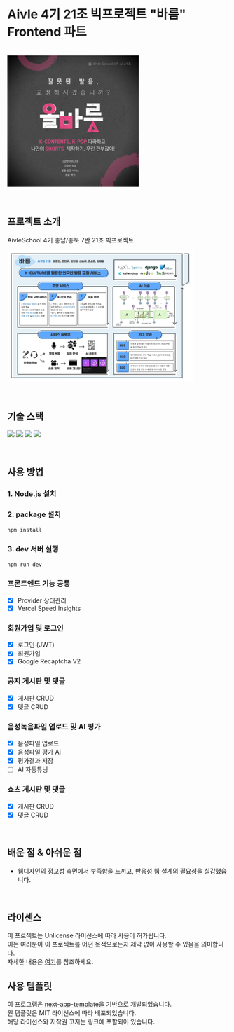 # Aivle 4기 21조 빅프로젝트 "바름" Frontend 파트

<p>
  <br>
  <img src="./logo.jpg" height="300">
  <br>
</p>

<br>

## 프로젝트 소개

<p>
AivleSchool 4기 충남/충북 7반 21조 빅프로젝트
</p>

<p>
<img src="./intro.jpg" height="300">
</p>

<br>

## 기술 스택

<p>
<img src="https://img.shields.io/badge/next.js-000000?style=for-the-badge&logo=nextdotjs&logoColor=white">
<img src="https://img.shields.io/badge/nextui-000000?style=for-the-badge&logo=nextui&logoColor=white">
<img src="https://img.shields.io/badge/tailwindcss-06B6D4?style=for-the-badge&logo=tailwindcss&logoColor=white">
<img src="https://img.shields.io/badge/typescript-3178C6?style=for-the-badge&logo=typescript&logoColor=white">
</p>

<br>

## 사용 방법

### 1. Node.js 설치

### 2. package 설치
    npm install

### 3. dev 서버 실행
    npm run dev 

### 프론트엔드 기능 공통
- [X] Provider 상태관리
- [X] Vercel Speed Insights

### 회원가입 및 로그인
- [X] 로그인 (JWT) 
- [X] 회원가입 
- [X] Google Recaptcha V2

### 공지 게시판 및 댓글
- [X] 게시판 CRUD 
- [X] 댓글 CRUD

### 음성녹음파일 업로드 및 AI 평가
- [X] 음성파일 업로드 
- [X] 음성파일 평가 AI 
- [X] 평가결과 저장
- [ ] AI 자동튜닝
    
### 쇼츠 게시판 및 댓글
- [X] 게시판 CRUD
- [X] 댓글 CRUD 

<br>

## 배운 점 & 아쉬운 점

- 웹디자인의 정교성 측면에서 부족함을 느끼고, 반응성 웹 설계의 필요성을 실감했습니다.

<p align="justify">

</p>

<br>

## 라이센스

이 프로젝트는 Unlicense 라이선스에 따라 사용이 허가됩니다.
<br>이는 여러분이 이 프로젝트를 어떤 목적으로든지 제약 없이 사용할 수 있음을 의미합니다.
<br>자세한 내용은 [여기](http://unlicense.org)를 참조하세요.

## 사용 템플릿

이 프로그램은 [next-app-template](https://github.com/nextui-org/next-app-template)을 기반으로 개발되었습니다.
<br>원 템플릿은 MIT 라이선스에 따라 배포되었습니다.
<br>해당 라이선스와 저작권 고지는 링크에 포함되어 있습니다.
